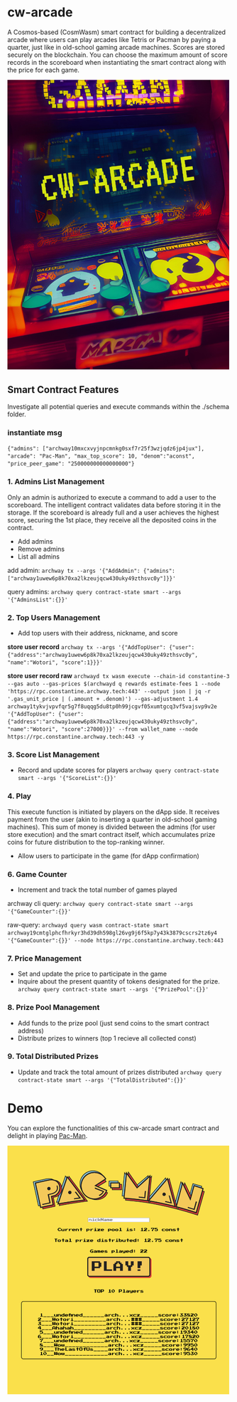 # cw-arcade
A Cosmos-based (CosmWasm) smart contract for building a decentralized arcade where users can play arcades like Tetris or Pacman by paying a quarter, just like in old-school gaming arcade machines. Scores are stored securely on the blockchain. You can choose the maximum amount of score records in the scoreboard when instantiating the smart contract along with the price for each game.

<!-- ![alt cw-arcade](cw-arcade.jpg) -->
<img src="cw-arcade.jpg" width="500" />

## Smart Contract Features

Investigate all potential queries and execute commands within the ./schema folder.

### instantiate msg
`{"admins": ["archway10mxcxvyjnpcmnkg0sxf7r25f3wzjqdz6jp4jux"], "arcade": "Pac-Man", "max_top_score": 10, "denom":"aconst", "price_peer_game": "250000000000000000"}`

### 1. Admins List Management
Only an admin is authorized to execute a command to add a user to the scoreboard. The intelligent contract validates data before storing it in the storage. If the scoreboard is already full and a user achieves the highest score, securing the 1st place, they receive all the deposited coins in the contract.

- Add admins
- Remove admins
- List all admins

add admin:
`archway tx --args '{"AddAdmin": {"admins": ["archway1uwew6p8k70xa2lkzeujqcw430uky49zthsvc0y"]}}'`

query admins:
`archway query contract-state smart --args '{"AdminsList":{}}'`

### 2. Top Users Management
- Add top users with their address, nickname, and score

**store user record**
`archway tx --args '{"AddTopUser": {"user": {"address":"archway1uwew6p8k70xa2lkzeujqcw430uky49zthsvc0y", "name":"Wotori", "score":1}}}'`

**store user record raw**
`archwayd tx wasm execute --chain-id constantine-3 --gas auto --gas-prices $(archwayd q rewards estimate-fees 1 --node 'https://rpc.constantine.archway.tech:443' --output json | jq -r '.gas_unit_price | (.amount + .denom)') --gas-adjustment 1.4 archway1tykvjvpvfqr5g7f8uqqg5du8tp0h99jcgvf05xumtgcq3vf5vajsvp9v2e  '{"AddTopUser": {"user": {"address":"archway1uwew6p8k70xa2lkzeujqcw430uky49zthsvc0y", "name":"Wotori", "score":27000}}}' --from wallet_name --node https://rpc.constantine.archway.tech:443 -y`

### 3. Score List Management
- Record and update scores for players
`archway query contract-state smart --args '{"ScoreList":{}}'`

### 4. Play
This execute function is initiated by players on the dApp side. It receives payment from the user (akin to inserting a quarter in old-school gaming machines). This sum of money is divided between the admins (for user store execution) and the smart contract itself, which accumulates prize coins for future distribution to the top-ranking winner.


- Allow users to participate in the game (for dApp confirmation)

### 6. Game Counter
- Increment and track the total number of games played

archway cli query:
`archway query contract-state smart --args '{"GameCounter":{}}'`

raw-query:
`archwayd query wasm contract-state smart archway19cmtglphcfhrkyr3hd39dh598gl26vg9j6f5kp7y43k3879cscrs2tz6y4 '{"GameCounter":{}}' --node https://rpc.constantine.archway.tech:443`


### 7. Price Management
- Set and update the price to participate in the game
- Inquire about the present quantity of tokens designated for the prize.
`archway query contract-state smart --args '{"PrizePool":{}}'`

### 8. Prize Pool Management
- Add funds to the prize pool (just send coins to the smart contract address)
- Distribute prizes to winners (top 1 recieve all collected const)

### 9. Total Distributed Prizes
- Update and track the total amount of prizes distributed
`archway query contract-state smart --args '{"TotalDistributed":{}}'`

# Demo
You can explore the functionalities of this cw-arcade smart contract and delight in playing [Pac-Man](https://wotori.github.io/arcade-pacman/).

<!-- [![alet pac-man demo](pac-man-demo.png)](https://wotori.github.io/arcade-pacman/) -->
<a href="https://wotori.github.io/arcade-pacman/">
<img src="pac-man-demo.png" width="500px" />
</a>